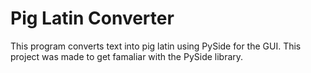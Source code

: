 # Pig Latin Converter

This program converts text into pig latin using PySide for the GUI.
This project was made to get famaliar with the PySide library.
